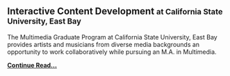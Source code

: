 ## Interactive Content Development <small>at California State University, East Bay</small>

The Multimedia Graduate Program at California State University, East Bay provides artists and musicians from diverse media backgrounds an opportunity to work collaboratively while pursuing an M.A. in Multimedia.

[**Continue Read...**](#collaboration-and-collegiality)
